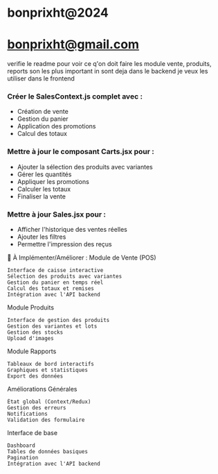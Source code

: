 # bonprixht@2024

# bonprixht@gmail.com

verifie le readme pour voir ce q'on doit faire les module vente, produits, reports son les plus important in sont deja dans le backend je veux les utiliser dans le frontend 

### Créer le SalesContext.js complet avec :
- Création de vente
- Gestion du panier
- Application des promotions
- Calcul des totaux

### Mettre à jour le composant Carts.jsx pour :
- Ajouter la sélection des produits avec variantes
- Gérer les quantités
- Appliquer les promotions
- Calculer les totaux
- Finaliser la vente

### Mettre à jour Sales.jsx pour :
- Afficher l'historique des ventes réelles
- Ajouter les filtres
- Permettre l'impression des reçus


🚧 À Implémenter/Améliorer :
Module de Vente (POS)

    Interface de caisse interactive
    Sélection des produits avec variantes
    Gestion du panier en temps réel
    Calcul des totaux et remises
    Intégration avec l'API backend

Module Produits

    Interface de gestion des produits
    Gestion des variantes et lots
    Gestion des stocks
    Upload d'images

Module Rapports

    Tableaux de bord interactifs
    Graphiques et statistiques
    Export des données

Améliorations Générales

    État global (Context/Redux)
    Gestion des erreurs
    Notifications
    Validation des formulaire

Interface de base

    Dashboard
    Tables de données basiques
    Pagination
    Intégration avec l'API backend
